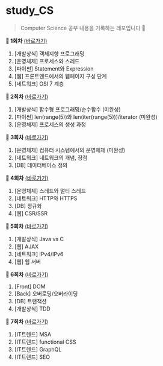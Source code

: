 # study_CS

> Computer Science 공부 내용을 기록하는 레포입니다 👊

**📍 1회차** [(바로가기)](https://github.com/gyoforit/study_CS/blob/master/CS_study/CS_study_1%ED%9A%8C.md) 

1. [개발상식] 객체지향 프로그래밍
2. [운영체제] 프로세스와 스레드
3. [파이썬] Statement와 Expression
4. [웹] 프론트엔드에서의 웹페이지 구성 단계
5. [네트워크] OSI 7 계층



**📍 2회차** [(바로가기)](https://github.com/gyoforit/study_CS/blob/master/CS_study/CS_study_2%ED%9A%8C.md)

1. [개발상식] 함수형 프로그래밍/순수함수 (미완성)
2. [파이썬] len(range(5))와 len(iter(range(5)))/iterator (미완성)
3. [운영체제] 프로세스의 생성 과정



**📍 3회차** [(바로가기)](https://github.com/gyoforit/study_CS/blob/master/CS_study/CS_study_3%ED%9A%8C.md)

1. [운영체제] 컴퓨터 시스템에서의 운영체제 (미완성)
2. [네트워크] 네트워크의 개념, 장점
3. [DB] 데이터베이스 정의



**📍 4회차** [(바로가기)](https://github.com/gyoforit/study_CS/blob/master/CS_study/CS_study_4%ED%9A%8C.md)

1. [운영체제] 스레드와 멀티 스레드
2. [네트워크] HTTP와 HTTPS
3. [DB] 정규화
4. [웹] CSR/SSR



**📍 5회차** [(바로가기)](https://github.com/gyoforit/study_CS/blob/master/CS_study/CS_study_5%ED%9A%8C.md)

1. [개발상식] Java vs C
2. [웹] AJAX
3. [네트워크] IPv4/IPv6
4. [웹] 웹 서버



**📍 6회차** [(바로가기)](https://github.com/gyoforit/study_CS/blob/master/CS_study/CS_study_6%ED%9A%8C.md)

1. [Front] DOM
2. [Back] 오버로딩/오버라이딩
3. [DB] 트랜잭션
4. [개발상식] TDD



📍 **7회차** [(바로가기)](https://github.com/gyoforit/study_CS/blob/master/CS_study/CS_study_7%ED%9A%8C.md)

1. [IT트렌드] MSA
2. [IT트렌드] functional CSS
3. [IT트렌드] GraphQL
4. [IT트렌드] SEO